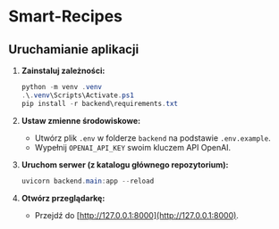 # Smart-Recipes

## Uruchamianie aplikacji

1. **Zainstaluj zależności:**

   ```powershell
   python -m venv .venv
   .\.venv\Scripts\Activate.ps1
   pip install -r backend\requirements.txt
   ```

2. **Ustaw zmienne środowiskowe:**

   - Utwórz plik `.env` w folderze `backend` na podstawie `.env.example`.
   - Wypełnij `OPENAI_API_KEY` swoim kluczem API OpenAI.

3. **Uruchom serwer (z katalogu głównego repozytorium):**

   ```powershell
   uvicorn backend.main:app --reload
   ```

4. **Otwórz przeglądarkę:**
   - Przejdź do [http://127.0.0.1:8000](http://127.0.0.1:8000).

